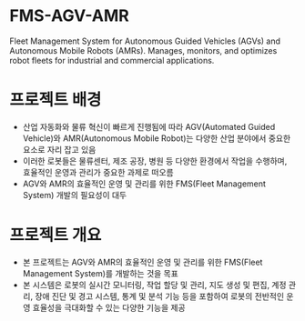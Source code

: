 # FMS-AGV-AMR
Fleet Management System for Autonomous Guided Vehicles (AGVs) and Autonomous Mobile Robots (AMRs). Manages, monitors, and optimizes robot fleets for industrial and commercial applications.

# 프로젝트 배경
- 산업 자동화와 물류 혁신이 빠르게 진행됨에 따라 AGV(Automated Guided Vehicle)와 AMR(Autonomous Mobile Robot)는 다양한 산업 분야에서 중요한 요소로 자리 잡고 있음
- 이러한 로봇들은 물류센터, 제조 공장, 병원 등 다양한 환경에서 작업을 수행하며, 효율적인 운영과 관리가 중요한 과제로 떠오름
- AGV와 AMR의 효율적인 운영 및 관리를 위한 FMS(Fleet Management System) 개발의 필요성이 대두

# 프로젝트 개요
- 본 프로젝트는 AGV와 AMR의 효율적인 운영 및 관리를 위한 FMS(Fleet Management System)를 개발하는 것을 목표
- 본 시스템은 로봇의 실시간 모니터링, 작업 할당 및 관리, 지도 생성 및 편집, 계정 관리, 장애 진단 및 경고 시스템, 통계 및 분석 기능 등을 포함하여 로봇의 전반적인 운영 효율성을 극대화할 수 있는 다양한 기능을 제공

